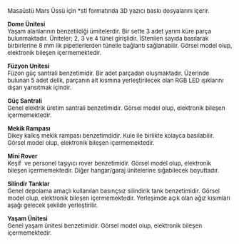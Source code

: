 <p><font size="2">Masaüstü Mars Üssü için *stl formatında 3D yazıcı baskı 
dosyalarını içerir.</font></p>
<p><font size="2"><b>Dome Ünitesi</b><br>
Yaşam alanlarının benzetildiği ümitelerdir. Bir sette 3 adet yarım küre parça 
bulunmaktadır. Üniteler; 2, 3 ve 4 tünel girişlidir. İStenilen sayıda basılarak 
birbirlerine 8 mm lik pipetlerlerden tünelle bağlantı sağlanabilir. Görsel model 
olup, elektronik bileşen içermemektedir.</font></p>
<p><font size="2"><b>Füzyon Unitesi</b><br>
Füzon güç santrali benzetimidir. Bir adet parçadan oluşmaktadır. Üzerinde 
bulunan 5 adet delik, parçanın alt kısmına yerleştirilecek olan RGB LED 
ışıklarını dışarı yansıtmak içindir.</font></p>
<p><font size="2"><b>Güç Santrali<br>
</b>Genel elektrik üretim santrali benzetimidir. Görsel model olup, elektronik 
bileşen içermemektedir.</font></p>
<p><font size="2"><b>Mekik Rampası</b><br>
Dikey kalkış mekik rampası benzetimdidir. Kule ile birlikte kolayca basılabilir. 
Görsel model olup, elektronik bileşen içermemektedir.</font></p>
<p><font size="2"><b>Mini Rover<br>
</b>Keşif&nbsp; ve personel taşıyıcı rover benzetimidir. Görsel model olup, 
elektronik bileşen içermemektedir. Diğer hangar/garaj ünitelerine sığabilecek 
boyuttadır.</font></p>
<p><b><font size="2">Silindir Tanklar</font></b><font size="2"><b><br>
</b>Genel depolama amaçlı kullanılan basınçsız silindirik tank benzetimidir. 
Görsel model olup, elektronik bileşen içermemektedir. Yerleşimde açık olan ağız 
kısımları aşağı gelecek şekilde yerleştirilir.</font></p>
<p><b><font size="2">Yaşam Ünitesi</font></b><font size="2"><b><br>
</b>Genel yaşam ünitesi benzetimidir. Görsel model olup, elektronik bileşen 
içermemektedir.</font></p>

